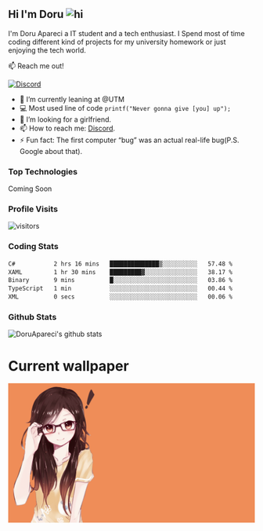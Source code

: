 ## Hi I'm Doru <img src="https://user-images.githubusercontent.com/1303154/88677602-1635ba80-d120-11ea-84d8-d263ba5fc3c0.gif" width="28px" alt="hi">

I'm Doru Apareci a IT student and a tech enthusiast. I Spend most of time coding different kind of projects for my university homework or just enjoying the tech world.

:mailbox: Reach me out!

[![Discord](https://img.shields.io/discord/742508750258176152?style=for-the-badge)](https://img.shields.io/discord/742508750258176152?color=%2357f287&label=Discord&logo=discord)


- 🔭 I’m currently leaning at @UTM
- :computer: Most used line of code `printf("Never gonna give [you] up");`
- 🤔 I’m looking for a girlfriend.
- 📫 How to reach me: <a href="https://discord.gg/TtbMSrZQjY">Discord</a>.
- ⚡ Fun fact: The first computer “bug” was an actual real-life bug(P.S. Google about that).

### Top Technologies

Coming Soon

### Profile Visits 

![visitors](https://visitor-badge.glitch.me/badge?page_id=DoruApareci.DoruApareci)


### Coding Stats

<!--START_SECTION:waka-->

```txt
C#           2 hrs 16 mins   ██████████████▒░░░░░░░░░░   57.48 %
XAML         1 hr 30 mins    █████████▓░░░░░░░░░░░░░░░   38.17 %
Binary       9 mins          █░░░░░░░░░░░░░░░░░░░░░░░░   03.86 %
TypeScript   1 min           ░░░░░░░░░░░░░░░░░░░░░░░░░   00.44 %
XML          0 secs          ░░░░░░░░░░░░░░░░░░░░░░░░░   00.06 %
```

<!--END_SECTION:waka-->

### Github Stats

![DoruApareci's github stats](https://github-readme-stats.vercel.app/api?username=DoruApareci&count_private=true&theme=tokyonight&hide=contribs,prs)


# Current wallpaper
![](https://github.com/DoruApareci/DoruApareci/blob/main/bkg.png)


[discordInvite]:https://discord.gg/TtbMSrZQjY
